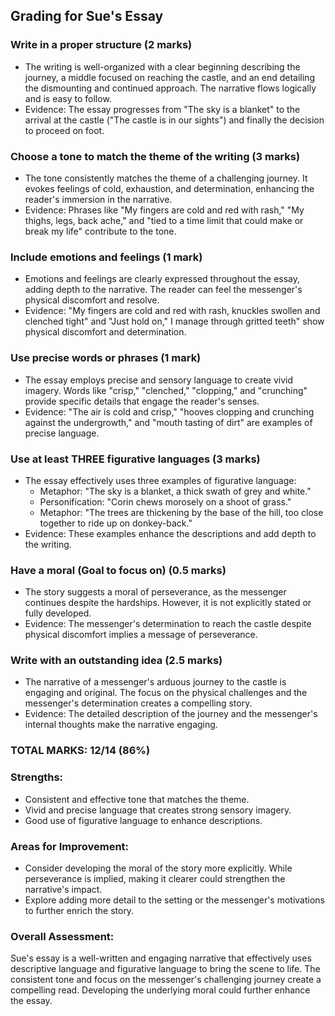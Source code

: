 ## Grading for Sue's Essay

### Write in a proper structure (2 marks)

- The writing is well-organized with a clear beginning describing the journey, a middle focused on reaching the castle, and an end detailing the dismounting and continued approach. The narrative flows logically and is easy to follow.
- Evidence: The essay progresses from "The sky is a blanket" to the arrival at the castle ("The castle is in our sights") and finally the decision to proceed on foot.

### Choose a tone to match the theme of the writing (3 marks)

- The tone consistently matches the theme of a challenging journey. It evokes feelings of cold, exhaustion, and determination, enhancing the reader's immersion in the narrative.
- Evidence: Phrases like "My fingers are cold and red with rash," "My thighs, legs, back ache," and "tied to a time limit that could make or break my life" contribute to the tone.

### Include emotions and feelings (1 mark)

- Emotions and feelings are clearly expressed throughout the essay, adding depth to the narrative. The reader can feel the messenger's physical discomfort and resolve.
- Evidence: "My fingers are cold and red with rash, knuckles swollen and clenched tight" and "Just hold on," I manage through gritted teeth" show physical discomfort and determination.

### Use precise words or phrases (1 mark)

- The essay employs precise and sensory language to create vivid imagery. Words like "crisp," "clenched," "clopping," and "crunching" provide specific details that engage the reader's senses.
- Evidence: "The air is cold and crisp," "hooves clopping and crunching against the undergrowth," and "mouth tasting of dirt" are examples of precise language.

### Use at least THREE figurative languages (3 marks)

- The essay effectively uses three examples of figurative language:
  - Metaphor: "The sky is a blanket, a thick swath of grey and white."
  - Personification: "Corin chews morosely on a shoot of grass."
  - Metaphor: "The trees are thickening by the base of the hill, too close together to ride up on donkey-back."
- Evidence: These examples enhance the descriptions and add depth to the writing.

### Have a moral (Goal to focus on) (0.5 marks)

- The story suggests a moral of perseverance, as the messenger continues despite the hardships. However, it is not explicitly stated or fully developed.
- Evidence: The messenger's determination to reach the castle despite physical discomfort implies a message of perseverance.

### Write with an outstanding idea (2.5 marks)

- The narrative of a messenger's arduous journey to the castle is engaging and original. The focus on the physical challenges and the messenger's determination creates a compelling story.
- Evidence: The detailed description of the journey and the messenger's internal thoughts make the narrative engaging.

### TOTAL MARKS: 12/14 (86%)

### Strengths:

- Consistent and effective tone that matches the theme.
- Vivid and precise language that creates strong sensory imagery.
- Good use of figurative language to enhance descriptions.

### Areas for Improvement:

- Consider developing the moral of the story more explicitly. While perseverance is implied, making it clearer could strengthen the narrative's impact.
- Explore adding more detail to the setting or the messenger's motivations to further enrich the story.

### Overall Assessment:

Sue's essay is a well-written and engaging narrative that effectively uses descriptive language and figurative language to bring the scene to life. The consistent tone and focus on the messenger's challenging journey create a compelling read. Developing the underlying moral could further enhance the essay.
